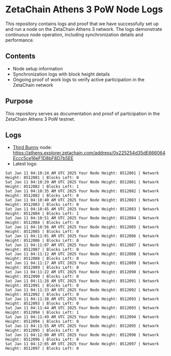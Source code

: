 # ZetaChain Athens 3 PoW Node Logs
This repository contains logs and proof that we have successfully set up and run a node on the ZetaChain Athens 3 network. The logs demonstrate continuous node operation, including synchronization details and performance.

## Contents
- Node setup information
- Synchronization logs with block height details
- Ongoing proof of work logs to verify active participation in the ZetaChain network

## Purpose
This repository serves as documentation and proof of participation in the ZetaChain Athens 3 PoW testnet.

## Logs

- [Third Bunny](https://thirdbunny.xyz/) node: https://athens.explorer.zetachain.com/address/0x225254d35dE666064Eccc5ce16eF1D8bF8D7b5EE
- Latest logs:
```
Sat Jan 11 04:10:24 AM UTC 2025 Your Node Height: 8512081 | Network Height: 8512081 | Blocks Left: 0
Sat Jan 11 04:10:29 AM UTC 2025 Your Node Height: 8512081 | Network Height: 8512082 | Blocks Left: 1
Sat Jan 11 04:10:35 AM UTC 2025 Your Node Height: 8512082 | Network Height: 8512082 | Blocks Left: 0
Sat Jan 11 04:10:40 AM UTC 2025 Your Node Height: 8512083 | Network Height: 8512083 | Blocks Left: 0
Sat Jan 11 04:10:45 AM UTC 2025 Your Node Height: 8512083 | Network Height: 8512084 | Blocks Left: 1
Sat Jan 11 04:10:51 AM UTC 2025 Your Node Height: 8512084 | Network Height: 8512084 | Blocks Left: 0
Sat Jan 11 04:10:56 AM UTC 2025 Your Node Height: 8512085 | Network Height: 8512085 | Blocks Left: 0
Sat Jan 11 04:11:01 AM UTC 2025 Your Node Height: 8512086 | Network Height: 8512086 | Blocks Left: 0
Sat Jan 11 04:11:07 AM UTC 2025 Your Node Height: 8512087 | Network Height: 8512087 | Blocks Left: 0
Sat Jan 11 04:11:12 AM UTC 2025 Your Node Height: 8512088 | Network Height: 8512088 | Blocks Left: 0
Sat Jan 11 04:11:17 AM UTC 2025 Your Node Height: 8512089 | Network Height: 8512089 | Blocks Left: 0
Sat Jan 11 04:11:22 AM UTC 2025 Your Node Height: 8512090 | Network Height: 8512090 | Blocks Left: 0
Sat Jan 11 04:11:28 AM UTC 2025 Your Node Height: 8512091 | Network Height: 8512091 | Blocks Left: 0
Sat Jan 11 04:11:33 AM UTC 2025 Your Node Height: 8512092 | Network Height: 8512092 | Blocks Left: 0
Sat Jan 11 04:11:38 AM UTC 2025 Your Node Height: 8512093 | Network Height: 8512093 | Blocks Left: 0
Sat Jan 11 04:11:44 AM UTC 2025 Your Node Height: 8512093 | Network Height: 8512094 | Blocks Left: 1
Sat Jan 11 04:11:49 AM UTC 2025 Your Node Height: 8512094 | Network Height: 8512094 | Blocks Left: 0
Sat Jan 11 04:11:55 AM UTC 2025 Your Node Height: 8512095 | Network Height: 8512095 | Blocks Left: 0
Sat Jan 11 04:12:00 AM UTC 2025 Your Node Height: 8512096 | Network Height: 8512096 | Blocks Left: 0
Sat Jan 11 04:12:05 AM UTC 2025 Your Node Height: 8512097 | Network Height: 8512097 | Blocks Left: 0
```
